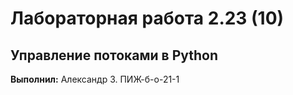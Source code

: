 # Лабораторная работа 2.23 (10)
## Управление потоками в Python

**Выполнил:** Александр З. ПИЖ-б-о-21-1
